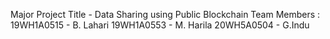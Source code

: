 Major Project Title - Data Sharing using Public Blockchain
Team Members :
 19WH1A0515 - B. Lahari
 19WH1A0553 - M. Harila
 20WH5A0504 - G.Indu
